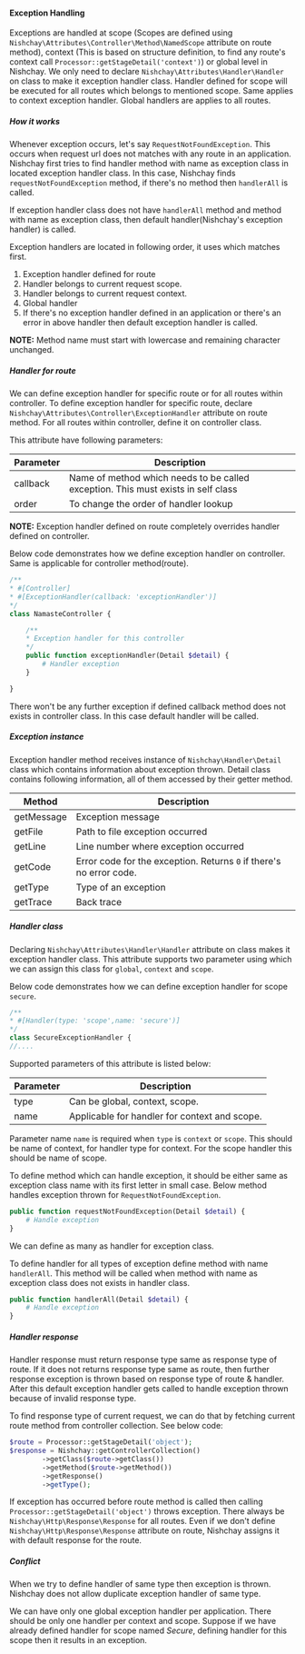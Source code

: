 #### Exception Handling

Exceptions are handled at scope (Scopes are defined using `Nishchay\Attributes\Controller\Method\NamedScope` attribute on route method), context (This is based on structure definition, to find any route's context call `Processor::getStageDetail('context')`) or global level in Nishchay. We only need to declare `Nishchay\Attributes\Handler\Handler` on class to make it exception handler class. Handler defined for scope will be executed for all routes which belongs to mentioned scope. Same applies to context exception handler. Global handlers are applies to all routes.

##### How it works

Whenever exception occurs, let's say `RequestNotFoundException`. This occurs when request url does not matches with any route in an application. Nishchay first tries to find handler method with name as exception class in located exception handler class. In this case, Nishchay finds `requestNotFoundException` method, if there's no method then `handlerAll` is called.

If exception handler class does not have `handlerAll` method and method with name as exception class, then default handler(Nishchay's exception handler) is called.

Exception handlers are located in following order, it uses which matches first.

1. Exception handler defined for route
2. Handler belongs to current request scope.
3. Handler belongs to current request context.
4. Global handler
5. If there's no exception handler defined in an application or there's an error in above handler then default exception handler is called.

**NOTE:** Method name must start with lowercase and remaining character unchanged.

##### Handler for route

We can define exception handler for specific route or for all routes within controller. To define exception handler for specific route, declare `Nishchay\Attributes\Controller\ExceptionHandler` attribute on route method. For all routes within controller, define it on controller class.

This attribute have following parameters:

| Parameter | Description                                                                       |
| --------- | --------------------------------------------------------------------------------- |
| callback  | Name of method which needs to be called exception. This must exists in self class |
| order     | To change the order of handler lookup                                             |

**NOTE:** Exception handler defined on route completely overrides handler defined on controller.

Below code demonstrates how we define exception handler on controller. Same is applicable for controller method(route).

```php
/**
* #[Controller]
* #[ExceptionHandler(callback: 'exceptionHandler')]
*/
class NamasteController {

    /**
    * Exception handler for this controller
    */
    public function exceptionHandler(Detail $detail) {
        # Handler exception
    }

}
```

There won't be any further exception if defined callback method does not exists in controller class. In this case default handler will be called.

##### Exception instance

Exception handler method receives instance of `Nishchay\Handler\Detail` class which contains information about exception thrown. Detail class contains following information, all of them accessed by their getter method.

| Method     | Description                                                         |
| ---------- | ------------------------------------------------------------------- |
| getMessage | Exception message                                                   |
| getFile    | Path to file exception occurred                                     |
| getLine    | Line number where exception occurred                                |
| getCode    | Error code for the exception. Returns `0` if there's no error code. |
| getType    | Type of an exception                                                |
| getTrace   | Back trace                                                          |

##### Handler class

Declaring `Nishchay\Attributes\Handler\Handler` attribute on class makes it exception handler class. This attribute supports two parameter using which we can assign this class for `global`, `context` and `scope`.

Below code demonstrates how we can define exception handler for scope `secure`.

```php
/**
* #[Handler(type: 'scope',name: 'secure')]
*/
class SecureExceptionHandler {
//....
```

Supported parameters of this attribute is listed below:

| Parameter | Description                                   |
| --------- | --------------------------------------------- |
| type      | Can be global, context, scope.                |
| name      | Applicable for handler for context and scope. |

Parameter name `name` is required when `type` is `context` or `scope`. This should be name of context, for handler type for context. For the scope handler this should be name of scope.

To define method which can handle exception, it should be either same as exception class name with its first letter in small case. Below method handles exception thrown for `RequestNotFoundException`.

```php
public function requestNotFoundException(Detail $detail) {
    # Handle exception
}
```

We can define as many as handler for exception class.

To define handler for all types of exception define method with name `handlerAll`. This method will be called when method with name as exception class does not exists in handler class.

```php
public function handlerAll(Detail $detail) {
    # Handle exception
}
```

##### Handler response

Handler response must return response type same as response type of route. If it does not returns response type same as route, then further response exception is thrown based on response type of route & handler. After this default exception handler gets called to handle exception thrown because of invalid response type.

To find response type of current request, we can do that by fetching current route method from controller collection. See below code:

```php
$route = Processor::getStageDetail('object');
$response = Nishchay::getControllerCollection()
        ->getClass($route->getClass())
        ->getMethod($route->getMethod())
        ->getResponse()
        ->getType();
```

If exception has occurred before route method is called then calling `Processor::getStageDetail('object')` throws exception. There always be `Nishchay\Http\Response\Response` for all routes. Even if we don't define `Nishchay\Http\Response\Response` attribute on route, Nishchay assigns it with default response for the route.

##### Conflict

When we try to define handler of same type then exception is thrown. Nishchay does not allow duplicate exception handler of same type.

We can have only one global exception handler per application. There should be only one handler per context and scope. Suppose if we have already defined handler for scope named _Secure_, defining handler for this scope then it results in an exception.
